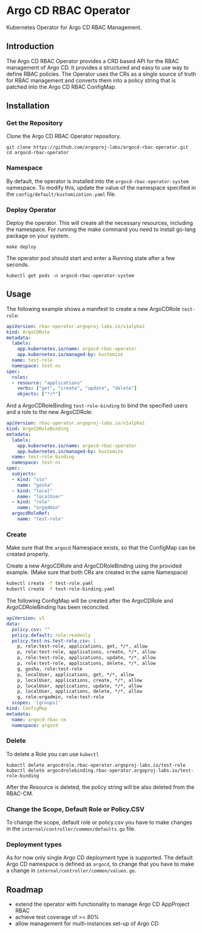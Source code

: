 # Argo CD RBAC Operator

Kubernetes Operator for Argo CD RBAC Management.

## Introduction

The Argo CD RBAC Operator provides a CRD based API for the RBAC management of Argo CD. It provides a structured and easy to use way to define RBAC policies. The Operator uses the CRs as a single source of truth for RBAC management and converts them into a policy string that is patched into the Argo CD RBAC ConfigMap.

## Installation

### Get the Repository

Clone the Argo CD RBAC Operator repository.

```
git clone https://github.com/argoproj-labs/argocd-rbac-operator.git
cd argocd-rbac-operator
```

### Namespace

By default, the operator is installed into the `argocd-rbac-operator-system` namespace. To modify this, update the value of the namespace specified in the `config/default/kustomization.yaml` file.

### Deploy Operator

Deploy the operator. This will create all the necessary resources, including the namespace. For running the make command you need to install go-lang package on your system.

```
make deploy
```

The operator pod should start and enter a Running state after a few seconds.

```
kubectl get pods -n argocd-rbac-operator-system
```

## Usage

The following example shows a manifest to create a new ArgoCDRole `test-role`:

```yaml
apiVersion: rbac-operator.argoproj-labs.io/v1alpha1
kind: ArgoCDRole
metadata:
  labels:
    app.kubernetes.io/name: argocd-rbac-operator
    app.kubernetes.io/managed-by: kustomize
  name: test-role
  namespace: test-ns
spec:
  rules:
  - resource: "applications"
    verbs: ["get", "create", "update", "delete"]
    objects: ["*/*"]
```

And a ArgoCDRoleBinding `test-role-binding` to bind the specified users and a role to the new ArgoCDRole:

```yaml
apiVersion: rbac-operator.argoproj-labs.io/v1alpha1
kind: ArgoCDRoleBinding
metadata:
  labels:
    app.kubernetes.io/name: argocd-rbac-operator
    app.kubernetes.io/managed-by: kustomize
  name: test-role-binding
  namespace: test-ns
spec:
  subjects:
  - kind: "sso"
    name: "gosha"
  - kind: "local"
    name: "localUser"
  - kind: "role"
    name: "orgadmin"
  argocdRoleRef:
    name: "test-role"
```

### Create

Make sure that the `argocd` Namespace exists, so that the ConfigMap can be created properly.

Create a new ArgoCDRole and ArgoCDRoleBinding using the provided example. (Make sure that both CRs are created in the same Namespace)

```bash
kubectl create -f test-role.yaml
kubectl create -f test-role-binding.yaml
```

The following ConfigMap will be created after the ArgoCDRole and ArgoCDRoleBinding has been reconciled.

```yaml
apiVersion: v1
data:
  policy.csv: ""
  policy.default: role:readonly
  policy.test-ns.test-role.csv: |
    p, role:test-role, applications, get, */*, allow
    p, role:test-role, applications, create, */*, allow
    p, role:test-role, applications, update, */*, allow
    p, role:test-role, applications, delete, */*, allow
    g, gosha, role:test-role
    p, localUser, applications, get, */*, allow
    p, localUser, applications, create, */*, allow
    p, localUser, applications, update, */*, allow
    p, localUser, applications, delete, */*, allow
    g, role:orgadmin, role:test-role
  scopes: '[groups]'
kind: ConfigMap
metadata:
  name: argocd-rbac-cm
  namespace: argocd
```

### Delete

To delete a Role you can use `kubectl`
```
kubectl delete argocdrole.rbac-operator.argoproj-labs.io/test-role
kubectl delete argocdrolebinding.rbac-operator.argoproj-labs.io/test-role-binding
```
After the Resource is deleted, the policy string will be also deleted from the RBAC-CM.

### Change the Scope, Default Role or Policy.CSV

To change the scope, default role or policy.csv you have to make changes in the `internal/controller/common/defaults.go` file.

### Deployment types

As for now only single Argo CD deployment type is supported. The default Argo CD namespace is defined as `argocd`, to change that you have to make a change in `internal/controller/common/values.go`.

## Roadmap

- extend the operator with functionality to manage Argo CD AppProject RBAC
- achieve test coverage of >= 80%
- allow management for multi-instances set-up of Argo CD
